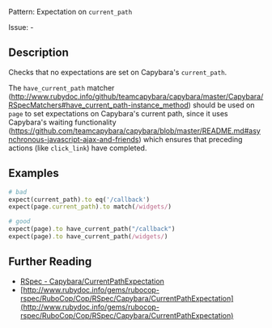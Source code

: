 Pattern: Expectation on `current_path`

Issue: -

## Description

Checks that no expectations are set on Capybara's `current_path`.

The `have_current_path` matcher (http://www.rubydoc.info/github/teamcapybara/capybara/master/Capybara/RSpecMatchers#have_current_path-instance_method) should be used on `page` to set expectations on Capybara's current path, since it uses Capybara's waiting functionality (https://github.com/teamcapybara/capybara/blob/master/README.md#asynchronous-javascript-ajax-and-friends) which ensures that preceding actions (like `click_link`) have completed.

## Examples

```ruby
# bad
expect(current_path).to eq('/callback')
expect(page.current_path).to match(/widgets/)

# good
expect(page).to have_current_path("/callback")
expect(page).to have_current_path(/widgets/)
```

## Further Reading

* [RSpec - Capybara/CurrentPathExpectation](https://docs.rubocop.org/rubocop-rspec/cops_rspec_capybara.html#rspeccapybaracurrentpathexpectation)
* [http://www.rubydoc.info/gems/rubocop-rspec/RuboCop/Cop/RSpec/Capybara/CurrentPathExpectation](http://www.rubydoc.info/gems/rubocop-rspec/RuboCop/Cop/RSpec/Capybara/CurrentPathExpectation)
